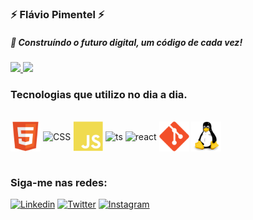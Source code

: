 ### ⚡️ Flávio Pimentel ⚡

##### 🔘 Construíndo o futuro digital, um código de cada vez!

<div align="left">
  <a href="https://github.com/flawiin">
    <img height="150em" src="https://github-readme-stats.vercel.app/api?username=flawiin&count_private=true&include_all_commits=true&show_icons=true&theme=dark&hide_border=false&show_owner=true"/>
    <img height="150em" src="https://github-readme-stats.vercel.app/api/top-langs/?username=flawiin&theme=dark&hide_border=false&&layout=compact"/>
  </a>
</div>


### Tecnologias que utilizo no dia a dia.

<div align="left" valign="top"><br>
  
  <img align="center" alt="HTML" height="48" width="48" src="https://raw.githubusercontent.com/devicons/devicon/master/icons/html5/html5-original.svg"/>
  <img align="center" alt="CSS" height="48" width="48" src="https://cdn.jsdelivr.net/gh/devicons/devicon/icons/css3/css3-original.svg"/>
  <img align="center" alt="Js" height="48" width="48" src="https://raw.githubusercontent.com/devicons/devicon/master/icons/javascript/javascript-plain.svg"/>
  <img align="center" alt="ts" height="48" width="48" src="https://cdn.jsdelivr.net/gh/devicons/devicon@latest/icons/typescript/typescript-original.svg"/>
  <img align="center" alt="react" height="48" width="48" src="https://cdn.jsdelivr.net/gh/devicons/devicon@latest/icons/react/react-original.svg"/>
  <img align="center" alt="git" height="48" width="48" src="https://raw.githubusercontent.com/devicons/devicon/master/icons/git/git-original.svg"/>
  <img align="center" alt="linux" height="48" width="48" src="https://raw.githubusercontent.com/devicons/devicon/master/icons/linux/linux-original.svg"/>
  
          
</div><br>                                                                    
          
          
                    

### Siga-me nas redes:

[![Linkedin](https://img.shields.io/badge/LinkedIn-0077B5?style=for-the-badge&logo=linkedin&logoColor=white)](https://www.linkedin.com/in/flavio-pimentel-04833989/)
[![Twitter](https://img.shields.io/badge/Twitter-1DA1F2?style=for-the-badge&logo=twitter&logoColor=white)](https://twitter.com/real_pimentel)
[![Instagram](https://img.shields.io/badge/Instagram-E4405F?style=for-the-badge&logo=instagram&logoColor=white)](https://www.instagram.com/real_pimentel/)

          
          
          
          
